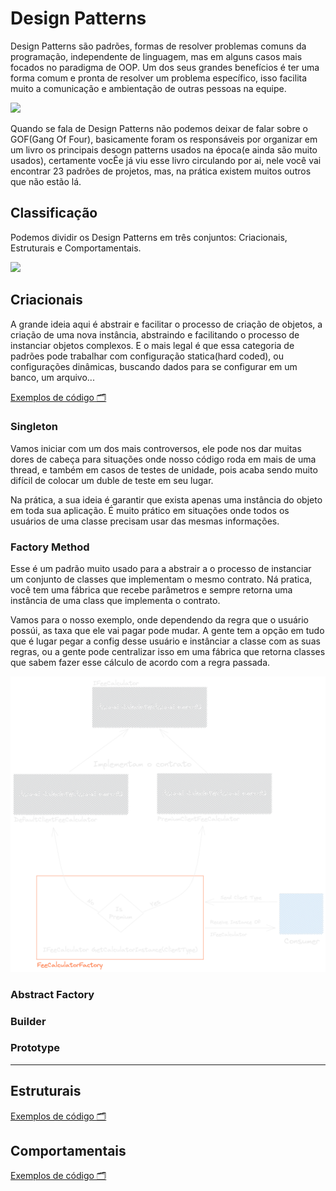 # Design Patterns

Design Patterns são padrões, formas de resolver problemas comuns da programação, independente de linguagem, mas em alguns casos mais focados no paradigma de OOP. Um dos seus grandes benefícios é ter uma forma comum e pronta de resolver um problema específico, isso facilita muito a comunicação e ambientação de outras pessoas na equipe.

<img src="https://springframework.guru/wp-content/uploads/2015/04/9780201633610.jpg" width="150px"></img>

Quando se fala de Design Patterns não podemos deixar de falar sobre o GOF(Gang Of Four), basicamente foram os responsáveis por organizar em um livro os principais desogn patterns usados na época(e ainda são muito usados), certamente vocÊe já viu esse livro circulando por ai, nele você vai encontrar 23 padrões de projetos, mas, na prática existem muitos outros que não estão lá.

## Classificação

Podemos dividir os Design Patterns em três conjuntos: Criacionais, Estruturais e Comportamentais.

<img src="https://res.cloudinary.com/practicaldev/image/fetch/s--kCLRYrmn--/c_limit%2Cf_auto%2Cfl_progressive%2Cq_auto%2Cw_880/https://www.lambdatest.com/blog/wp-content/uploads/2021/03/Behavioral-Design-Patterns.png" width="450px"></img>

## Criacionais

A grande ideia aqui é abstrair e facilitar o processo de criação de objetos, a criação de uma nova instância, abstraindo e facilitando o processo de instanciar objetos complexos. E o mais legal é que essa categoria de padrões pode trabalhar com configuração statica(hard coded), ou configurações dinâmicas, buscando dados para se configurar em um banco, um arquivo...

[Exemplos de código 🗂️](./1-Criasionais/)

### Singleton

Vamos iniciar com um dos mais controversos, ele pode nos dar muitas dores de cabeça para situações onde nosso código roda em mais de uma thread, e também em casos de testes de unidade, pois acaba sendo muito difícil de colocar um duble de teste em seu lugar.

Na prática, a sua ideia é garantir que exista apenas uma instância do objeto em toda sua aplicação. É muito prático em situações onde todos os usuários de uma classe precisam usar das mesmas informações.

### Factory Method

Esse é um padrão muito usado para a abstrair a o processo de instanciar um conjunto de classes que implementam o mesmo contrato. Ná pratica, você tem uma fábrica que recebe parâmetros e sempre retorna uma instância de uma class que implementa o contrato.

Vamos para o nosso exemplo, onde dependendo da regra que o usuário possúi, as taxa que ele vai pagar pode mudar. A gente tem a opção em tudo que é lugar pegar a config desse usuário e instânciar a classe com as suas regras, ou a gente pode centralizar isso em uma fábrica que retorna classes que sabem fazer esse cálculo de acordo com a regra passada.

<img src="./images/factory-method.png" width="600px"/>

### Abstract Factory

### Builder

### Prototype

---

## Estruturais

[Exemplos de código 🗂️](./2-Estruturais/)

## Comportamentais

[Exemplos de código 🗂️](./3-Comportamentais/)
